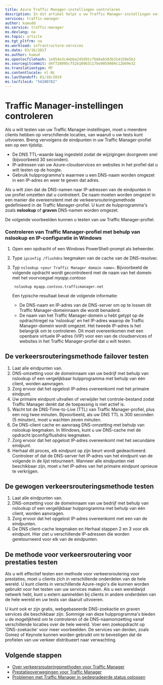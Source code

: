```yaml
---
title: Azure Traffic Manager-instellingen controleren
description: In dit artikel helpt u uw Traffic Manager-instellingen verifiëren.
services: traffic-manager
author: kumudd
ms.service: traffic-manager
ms.devlang: na
ms.topic: article
ms.tgt_pltfrm: na
ms.workload: infrastructure-services
ms.date: 03/16/2017
ms.author: kumud
ms.openlocfilehash: 1e954e3c4ebba245d91cfb84ab583b314150e5b2
ms.sourcegitcommit: d4f728095cf52b109b3117be9059809c12b69e32
ms.translationtype: MT
ms.contentlocale: nl-NL
ms.lasthandoff: 01/10/2019
ms.locfileid: "54200782"
---
```

# <a name="verify-traffic-manager-settings"></a>Traffic Manager-instellingen controleren

Als u wilt testen van uw Traffic Manager-instellingen, moet u meerdere clients hebben op verschillende locaties, van waaruit u uw tests kunt uitvoeren. Breng vervolgens de eindpunten in uw Traffic Manager-profiel een op een tijdstip.

* De DNS TTL-waarde laag ingesteld zodat de wijzigingen doorgeven snel (bijvoorbeeld 30 seconden).
* IP-adressen van uw Azure-cloudservices en websites in het profiel dat u wilt testen op de hoogte.
* Gebruik hulpprogramma's waarmee u een DNS-naam worden omgezet in een IP-adres en weer te geven dat adres.

Als u wilt zien dat de DNS-namen naar IP-adressen van de eindpunten in uw profiel omzetten dat u controleert. De naam moeten worden omgezet in een manier die overeenstemt met de verkeersrouteringsmethode gedefinieerd in de Traffic Manager-profiel. U kunt de hulpprogramma's zoals **nslookup** of **graven** DNS-namen worden omgezet.

De volgende voorbeelden kunnen u testen van uw Traffic Manager-profiel.

### <a name="check-traffic-manager-profile-using-nslookup-and-ipconfig-in-windows"></a>Controleren van Traffic Manager-profiel met behulp van nslookup en IP-configuratie in Windows

1. Open een opdracht of een Windows PowerShell-prompt als beheerder.
2. Type `ipconfig /flushdns` leegmaken van de cache van de DNS-resolver.
3. Typ `nslookup <your Traffic Manager domain name>`. Bijvoorbeeld de volgende opdracht wordt gecontroleerd met de naam van het domein met het voorvoegsel *myapp.contoso*

        nslookup myapp.contoso.trafficmanager.net

    Een typische resultaat bevat de volgende informatie:

    + De DNS-naam en IP-adres van de DNS-server om op te lossen dit Traffic Manager-domeinnaam die wordt benaderd.
    + De naam van het Traffic Manager-domein u hebt getypt op de opdrachtregel na 'nslookup' en het IP-adres waarop de Traffic Manager-domein wordt omgezet. Het tweede IP-adres is het belangrijk om te controleren. Dit moet overeenkomen met een openbare virtuele IP-adres (VIP) voor een van de cloudservices of websites in het Traffic Manager-profiel dat u wilt testen.

## <a name="how-to-test-the-failover-traffic-routing-method"></a>De verkeersrouteringsmethode failover testen

1. Laat alle eindpunten van.
2. DNS-omzetting voor de domeinnaam van uw bedrijf met behulp van nslookup of een vergelijkbaar hulpprogramma met behulp van één client, worden aanvragen.
3. Zorg ervoor dat het opgelost IP-adres overeenkomt met het primaire eindpunt.
4. Uw primaire eindpunt uitvallen of verwijder het controle-bestand zodat Traffic Manager denkt dat de toepassing is niet actief is.
5. Wacht tot de DNS-Time-to-Live (TTL) van Traffic Manager-profiel, plus een nog twee minuten. Bijvoorbeeld, als uw DNS TTL is 300 seconden (5 minuten), moet u wachten zeven minuten.
6. De DNS-client cache en aanvraag DNS-omzetting met behulp van nslookup leegmaken. In Windows, kunt u uw DNS-cache met de opdracht ipconfig/flushdns leegmaken.
7. Zorg ervoor dat het opgelost IP-adres overeenkomt met het secundaire eindpunt.
8. Herhaal dit proces, elk eindpunt op zijn beurt wordt gedeactiveerd. Controleer of dat de DNS-server het IP-adres van het eindpunt van de volgende in de lijst retourneert. Wanneer alle eindpunten niet beschikbaar zijn, moet u het IP-adres van het primaire eindpunt opnieuw te verkrijgen.

## <a name="how-to-test-the-weighted-traffic-routing-method"></a>De gewogen verkeersrouteringsmethode testen

1. Laat alle eindpunten van.
2. DNS-omzetting voor de domeinnaam van uw bedrijf met behulp van nslookup of een vergelijkbaar hulpprogramma met behulp van één client, worden aanvragen.
3. Zorg ervoor dat het opgelost IP-adres overeenkomt met een van de eindpunten.
4. De DNS client-cache leegmaken en Herhaal stappen 2 en 3 voor elk eindpunt. Hier ziet u verschillende IP-adressen die worden geretourneerd voor elk van de eindpunten.

## <a name="how-to-test-the-performance-traffic-routing-method"></a>De methode voor verkeersroutering voor prestaties testen

Als u wilt effectief testen een methode voor verkeersroutering voor prestaties, moet u clients zich in verschillende onderdelen van de hele wereld. U kunt clients in verschillende Azure-regio's die kunnen worden gebruikt voor het testen van uw services maken. Als u een wereldwijd netwerk hebt, kunt u extern aanmelden bij clients in andere onderdelen van de hele wereld en uw tests van daaruit uitvoeren.

U kunt ook er zijn gratis, webgebaseerde DNS-zoekactie en graven services die beschikbaar zijn. Sommige van deze hulpprogramma's bieden u de mogelijkheid om te controleren of de DNS-naamomzetting vanaf verschillende locaties over de hele wereld. Voer een zoekopdracht op 'DNS-zoekactie' voor meer voorbeelden. De services van derden, zoals Gomez of Keynote kunnen worden gebruikt om te bevestigen dat de profielen van uw verkeer distribueert naar verwachting.

## <a name="next-steps"></a>Volgende stappen

* [Over verkeersrouteringsmethoden voor Traffic Manager](traffic-manager-routing-methods.md)
* [Prestatieoverwegingen voor Traffic Manager](traffic-manager-performance-considerations.md)
* [Problemen met Traffic Manager in gedegradeerde status oplossen](traffic-manager-troubleshooting-degraded.md)
